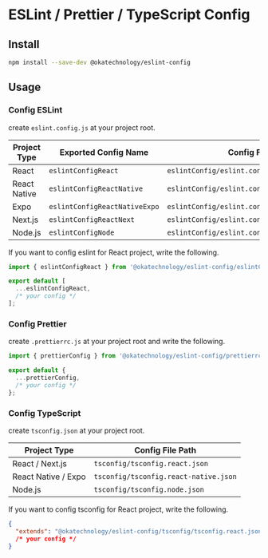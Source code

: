 # ESLint / Prettier / TypeScript Config

## Install

```bash
npm install --save-dev @okatechnology/eslint-config
```

## Usage

### Config ESLint

create `eslint.config.js` at your project root.

| Project Type | Exported Config Name | Config File Path   |
| ------------ | ------------------- | --------------- |
| React | `eslintConfigReact` | `eslintConfig/eslint.config.react.js` |
| React Native | `eslintConfigReactNative` | `eslintConfig/eslint.config.reactNative.js` |
| Expo | `eslintConfigReactNativeExpo` | `eslintConfig/eslint.config.reactNativeExpo.js` |
| Next.js | `eslintConfigReactNext` | `eslintConfig/eslint.config.reactNext.js` |
| Node.js | `eslintConfigNode` | `eslintConfig/eslint.config.node.js` |

If you want to config eslint for React project, write the following.

```javascript:.eslint.config.js
import { eslintConfigReact } from '@okatechnology/eslint-config/eslintConfig/eslint.config.react.js';

export default [
  ...eslintConfigReact,
  /* your config */
];
```

### Config Prettier

create `.prettierrc.js` at your project root and write the following.

```javascript:.prettierrc.js
import { prettierConfig } from '@okatechnology/eslint-config/prettierrc/prettierrc.js';

export default {
  ...prettierConfig,
  /* your config */
};
```

### Config TypeScript

create `tsconfig.json` at your project root.

| Project Type | Config File Path |
| ------------ | --------------- |
| React / Next.js | `tsconfig/tsconfig.react.json` |
| React Native / Expo | `tsconfig/tsconfig.react-native.json` |
| Node.js | `tsconfig/tsconfig.node.json` |

If you want to config tsconfig for React project, write the following.

```json:tsconfig.json
{
  "extends": "@okatechnology/eslint-config/tsconfig/tsconfig.react.json",
  /* your config */
}
```
